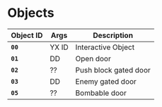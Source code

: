 # Objects

| Object ID | Args  | Description           |
| --------- | ----- | --------------------- |
| **`00`**  | YX ID | Interactive Object    |
| **`01`**  | DD    | Open door             |
| **`02`**  | ??    | Push block gated door |
| **`03`**  | DD    | Enemy gated door      |
| **`05`**  | ??    | Bombable door         |

